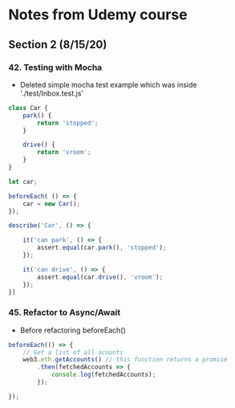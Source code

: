 # Notes from Udemy course

## Section 2 (8/15/20)

### 42. Testing with Mocha
- Deleted simple mocha test example which was inside './test/Inbox.test.js'

```js
class Car {
    park() {
        return 'stopped';
    }

    drive() {
        return 'vroom';
    }
}

let car;

beforeEach( () => {
    car = new Car();
});

describe('Car', () => {

    it('can park', () => {
        assert.equal(car.park(), 'stopped');
    });

    it('can drive', () => {
        assert.equal(car.drive(), 'vroom');
    });
})
```

### 45. Refactor to Async/Await
- Before refactoring beforeEach()

```js
beforeEach(() => {
    // Get a list of all acounts
    web3.eth.getAccounts() // this function returns a promise
        .then(fetchedAccounts => {
            console.log(fetchedAccounts);
        });

});
```